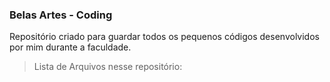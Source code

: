 ### Belas Artes - Coding

Repositório criado para guardar todos os pequenos códigos desenvolvidos por mim durante a faculdade.

> Lista de Arquivos nesse repositório:
